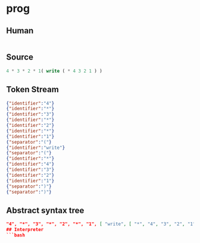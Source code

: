 # prog
## Human
```

```
## Source
```lisp
4 * 3 * 2 * 1( write ( * 4 3 2 1 ) ) 
```
## Token Stream
```json
{"identifier":"4"}
{"identifier":"*"}
{"identifier":"3"}
{"identifier":"*"}
{"identifier":"2"}
{"identifier":"*"}
{"identifier":"1"}
{"separator":"("}
{"identifier":"write"}
{"separator":"("}
{"identifier":"*"}
{"identifier":"4"}
{"identifier":"3"}
{"identifier":"2"}
{"identifier":"1"}
{"separator":")"}
{"separator":")"}
```
## Abstract syntax tree
```json
"4", "*", "3", "*", "2", "*", "1", [ "write", [ "*", "4", "3", "2", "1" ] ]```
## Interpreter
```bash
```
